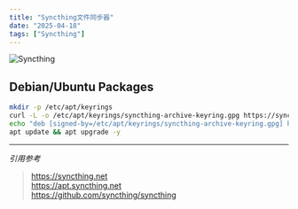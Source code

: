 ```yaml
---
title: "Syncthing文件同步器"
date: "2025-04-18"
tags: ["Syncthing"]
---
```


![Syncthing](/images/syncthing.svg)

## Debian/Ubuntu Packages

```bash
mkdir -p /etc/apt/keyrings
curl -L -o /etc/apt/keyrings/syncthing-archive-keyring.gpg https://syncthing.net/release-key.gpg
echo "deb [signed-by=/etc/apt/keyrings/syncthing-archive-keyring.gpg] https://apt.syncthing.net/ syncthing stable" | tee /etc/apt/sources.list.d/syncthing.list
apt update && apt upgrade -y
```
-----------------------------------------------------------------------

*引用参考* 
  > https://syncthing.net  
  > https://apt.syncthing.net    
  > https://github.com/syncthing/syncthing